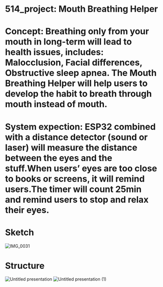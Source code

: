 # 514_project:  Mouth Breathing Helper  

# Concept:   Breathing only from your mouth in long-term will lead to health issues, includes: Malocclusion, Facial differences, Obstructive sleep apnea. The Mouth Breathing Helper will help users to develop the habit to breath through mouth instead of mouth.  

# System expection:  ESP32 combined with a distance detector (sound or laser) will measure the distance between the eyes and the stuff.When users’ eyes are too close to books or screens, it will remind users.The timer will count 25min and remind users to stop and relax their eyes.  

# Sketch
![IMG_0031](https://github.com/Yuanhl4/514_project/assets/148398211/0eaf5a55-3f8b-4797-8451-45ffa033b0c8)

# Structure
![Untitled presentation](https://github.com/Yuanhl4/514_project/assets/148398211/e62b6324-0643-4723-b7f6-e1a933d44db0)
![Untitled presentation (1)](https://github.com/Yuanhl4/514_project/assets/148398211/e31a490a-55b1-4107-b32a-899af50f92c2)
